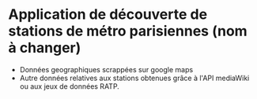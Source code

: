 # Application de découverte de stations de métro parisiennes (nom à changer)

- Données geographiques scrappées sur google maps
- Autre données relatives aux stations obtenues grâce à l'API mediaWiki ou aux jeux de données RATP.
